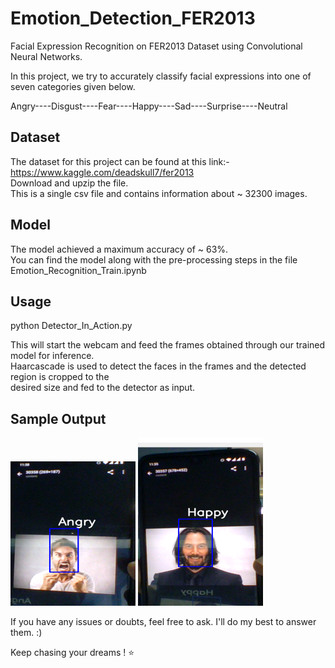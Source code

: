 # Emotion_Detection_FER2013
Facial Expression Recognition on FER2013 Dataset using Convolutional Neural Networks.


In this project, we try to accurately classify facial expressions into one of seven categories given below.

Angry----Disgust----Fear----Happy----Sad----Surprise----Neutral

## Dataset

The dataset for this project can be found at this link:- https://www.kaggle.com/deadskull7/fer2013  
Download and upzip the file.  
This is a single csv file and contains information about ~ 32300 images.  

## Model

The model achieved a maximum accuracy of ~ 63%.  
You can find the model along with the pre-processing steps in the file Emotion_Recognition_Train.ipynb

## Usage

python Detector_In_Action.py

This will start the webcam and feed the frames obtained through our trained model for inference.  
Haarcascade is used to detect the faces in the frames and the detected region is cropped to the  
desired size and fed to the detector as input.

## Sample Output
<img src ='Angry.png' width = 200>  
<img src ='Happy.png' width = 200>



If you have any issues or doubts, feel free to ask. I'll do my best to answer them. :)

Keep chasing your dreams ! ⭐️
